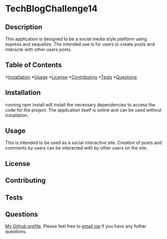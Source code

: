 # TechBlogChallenge14

## Description
This application is designed to be a social media style platform using express and sequelize. The intended use is for users to create posts and interacte with other users posts.
## Table of Contents
       
*[Installation](#installation)
*[Usage](#usage)
*[License](#license)
*[Contributing](#contributing)
*[Tests](#tests)
*[Questions](#questions)
       
## Installation
running npm install will install the necessary dependencies to access the code for the project. The application itself is online and can be used without installation.
       
## Usage
This is intended to be used as a social interactive site. Creation of posts and comments by users can be interacted with by other users on the site.

## License

       
## Contributing

       
## Tests

       
## Questions
[My Github profile](http://github.com/CECurtiss). 
Please feel free to [email me](mailto:${data.email}) if you have any futher questions.
